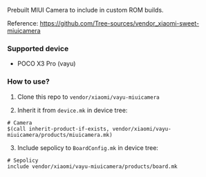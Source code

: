 Prebuilt MIUI Camera to include in custom ROM builds.

Reference: https://github.com/Tree-sources/vendor_xiaomi-sweet-miuicamera

### Supported device
* POCO X3 Pro (vayu)

### How to use?

1. Clone this repo to `vendor/xiaomi/vayu-miuicamera`

2. Inherit it from `device.mk` in device tree:

```
# Camera
$(call inherit-product-if-exists, vendor/xiaomi/vayu-miuicamera/products/miuicamera.mk)
```

3. Include sepolicy to `BoardConfig.mk` in device tree:

```
# Sepolicy
include vendor/xiaomi/vayu-miuicamera/products/board.mk
```

